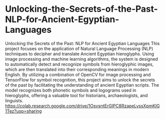 # Unlocking-the-Secrets-of-the-Past-NLP-for-Ancient-Egyptian-Languages
Unlocking the Secrets of the Past: NLP for Ancient Egyptian Languages
This project focuses on the application of Natural Language Processing (NLP) techniques to decipher and translate Ancient Egyptian hieroglyphs. Using image processing and machine learning algorithms, the system is designed to automatically detect and recognize symbols from hieroglyphic images, which are then translated into their corresponding meanings in modern English. By utilizing a combination of OpenCV for image processing and TensorFlow for symbol recognition, this project aims to unlock the secrets of the past by facilitating the understanding of ancient Egyptian scripts. The model recognizes both phonetic symbols and logograms used in hieroglyphs, offering a valuable tool for historians, archaeologists, and linguists. 
https://colab.research.google.com/drive/1OsvsntErGIPC8RzapeLyssXpmKlG1Tez?usp=sharing

